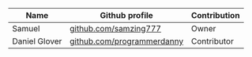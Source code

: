 | Name             | Github profile                                         | Contribution          |
|------------------|--------------------------------------------------------|-----------------------|
| Samuel           | [github.com/samzing777](https://github.com/samzing777) | Owner                 |
| Daniel Glover    | [github.com/programmerdanny](https://github.com/programmerdanny)| Contributor  |

